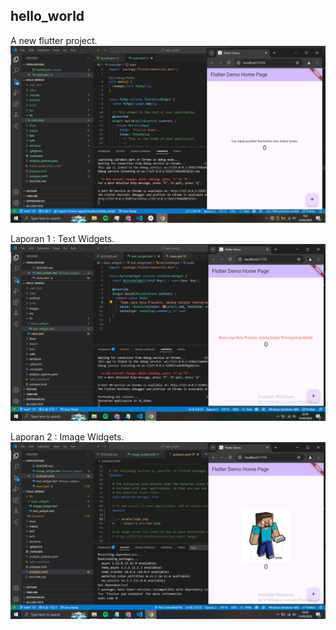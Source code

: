 ## hello_world


A new flutter project.
![Screenshoot Hello_World](images/Reza01.png)

Laporan 1 : Text Widgets.
![Screenshoot Hello_World](images/Reza02.png)

Laporan 2 : Image Widgets.
![Screenshoot Hello_World](images/Reza03.png)
